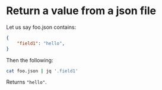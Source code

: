 # Return a value from a json file
Let us say foo.json contains:
``` json
{
    "field1": "hello",
}
```

Then the following:
``` sh
cat foo.json | jq '.field1'
```
Returns `"hello"`.

